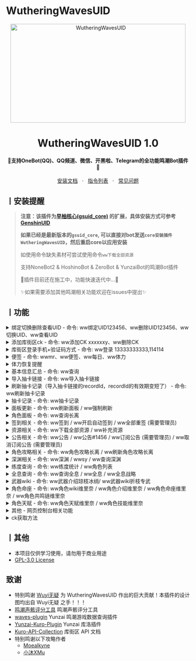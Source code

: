 # WutheringWavesUID

<p align="center">
  <a href="https://github.com/tyql688/WutheringWavesUID"><img src="https://s2.loli.net/2024/08/05/lFN6J5sirhC42by.jpg" width="480" height="270" alt="WutheringWavesUID"></a>
</p>
<h1 align = "center">WutheringWavesUID 1.0</h1>
<h4 align = "center">🚧支持OneBot(QQ)、QQ频道、微信、开黑啦、Telegram的全功能鸣潮Bot插件🚧</h4>
<div align = "center">
        <a href="https://docs.sayu-bot.com/" target="_blank">安装文档</a> &nbsp; · &nbsp;
        <a href="https://docs.sayu-bot.com/PluginsHelp/WutheringWavesUID.html" target="_blank">指令列表</a> &nbsp; · &nbsp;
        <a href="https://docs.sayu-bot.com/常见问题/">常见问题</a>
</div>

## 丨安装提醒

> **注意：该插件为[早柚核心(gsuid_core)](https://github.com/Genshin-bots/gsuid_core)
的扩展，具体安装方式可参考[GenshinUID](https://github.com/KimigaiiWuyi/GenshinUID)**
>
> **如果已经是最新版本的`gsuid_core`, 可以直接对bot发送`core安装插件WutheringWavesUID`，然后重启core以应用安装**
>
>
> 如使用命令缺失素材可尝试使用命令`ww下载全部资源`
>
>
> 支持NoneBot2 & HoshinoBot & ZeroBot & YunzaiBot的鸣潮Bot插件
>
> 🚧插件目前还在施工中，功能快速迭代中...🚧
>
>
> ✨如果需要添加其他鸣潮相关功能欢迎在issues中提出✨

## 丨功能

<details><summary>绑定切换删除查看UID - 命令: ww绑定UID123456、ww删除UID123456、ww切换UID、ww查看UID</summary><p>
还没有图
</p></details>

<details><summary>添加库街区ck - 命令: ww添加CK xxxxxxy、ww删除CK</summary><p>
还没有图
</details>

<details><summary>库街区登录手机+验证码方式 - 命令: ww登录 13333333333,114114</summary><p>
还没有图
</p></details>

<details><summary>便签 - 命令: wwmr、ww便签、ww每日、ww体力</summary><p>
<a><img src="https://s2.loli.net/2024/08/11/uVR3F6AWZvMXSkD.jpg"></a>
</p></details>

<details><summary>体力恢复提醒 </summary><p>
<p>1.开启/关闭全局推送 命令: ww开启推送<p>
<p>2.开启/关闭体力推送 命令：ww开启体力推送<p>
<p>3.设置体力阈值 命令：ww设置体力阈值 180<p>
</p></details>

<details><summary>基本信息汇总 - 命令: ww查询</summary><p>
<a><img src="https://s2.loli.net/2024/08/11/IpZ7GliB5HMY9CA.jpg"></a>
</p></details>

<details><summary>导入抽卡链接 - 命令: ww导入抽卡链接</summary><p>
<p>1. http格式: ww导入抽卡链接 https://......record_id=5e4d436ea1</p>
<p>2. json格式: ww导入抽卡链接 {"recordId":"5e4d436ea1"}</p>
<p>3. 手动格式: ww导入抽卡链接 recordId=5e4d436ea1</p>
<p>4. 直接格式: ww导入抽卡链接 5e4d436ea1</p>
</details>

<details><summary>刷新抽卡记录（导入抽卡链接的recordId，recordId的有效期变短了） - 命令: ww刷新抽卡记录</summary><p>
还没有图
</p></details>

<details><summary>抽卡记录 - 命令: ww抽卡记录</summary><p>
<a><img src="https://s2.loli.net/2024/08/11/MD87eW3sUFwQqm2.jpg"></a>
</p></details>

<details><summary>面板更新 - 命令: ww刷新面板 / ww强制刷新</summary><p>
还没有图
</p></details>

<details><summary>角色面板 - 命令: ww查询长离</summary><p>
<a><img src="https://s2.loli.net/2024/08/27/Z37qLHIecz6wFVu.jpg"></a>
</p></details>

<details><summary>签到相关 - 命令: ww签到 / ww开启自动签到 / ww全部重签 (需要管理员)</summary><p>
还没有图
</p></details>

<details><summary>资源相关 - 命令: ww下载全部资源 / ww补充资源 </summary><p>
还没有图
</p></details>

<details><summary>公告相关 - 命令: ww公告 / ww公告#1456 / ww订阅公告 (需要管理员) / ww取消订阅公告 (需要管理员) </summary><p>
还没有图
</p></details>

<details><summary>角色攻略相关 - 命令: ww角色攻略长离 / ww刷新角色攻略长离</summary><p>
还没有图
</p></details>

<details><summary>深渊相关 - 命令: ww深渊 / wwsy / ww查询深渊</summary><p>
<a><img src="https://s2.loli.net/2024/08/27/7YedKVE4Xfo9xgz.jpg"></a>
</p></details>

<details><summary>练度查询 - 命令: ww练度统计 / ww角色列表</summary><p>
<a><img src="https://s2.loli.net/2024/09/09/hPsCBINHKOcFq4t.jpg"></a>
</p></details>

<details><summary>全息查询 - 命令: ww查询全息 / ww全息 / ww全息战略</summary><p>
<a><img src="https://s2.loli.net/2024/09/09/RWgU46FityKM1IO.jpg"></a>
</p></details>

<details><summary>武器wiki - 命令: ww武器介绍琼枝冰绡/ ww武器wiki折枝专武 </summary><p>
<a><img src="https://s2.loli.net/2024/09/14/sTELiBho7e6ZODY.jpg"></a>
</p></details>

<details><summary>角色命座 - 命令: ww角色wiki维里奈 / ww角色介绍维里奈 / ww角色命座维里奈 / ww角色共鸣链维里奈 </summary><p>
<a><img src="https://s2.loli.net/2024/09/12/xEXf4yvhLUigQao.jpg"></a>
</p></details>

<details><summary>角色天赋 - 命令: ww角色天赋维里奈 / ww角色技能维里奈</summary><p>
<a><img src="https://s2.loli.net/2024/09/18/Ijec3GyQJhWf4iV.jpg"></a>
</p></details>

<details><summary>其他 - 网页控制台相关功能</summary><p>
请自行查阅文档, 可控制签到时间，推送等
</p></details>

<details><summary>ck获取方法</summary><p>
https://github.com/tyql688/WutheringWavesUID/wiki
</details>

## 丨其他

+ 本项目仅供学习使用，请勿用于商业用途
+ [GPL-3.0 License](https://github.com/tyql688/WutheringWavesUID/blob/master/LICENSE)

## 致谢

- 特别鸣谢 [Wuyi无疑](https://github.com/KimigaiiWuyi) 为 WutheringWavesUID 作出的巨大贡献！本插件的设计图均出自 Wuyi无疑
  之手！！！
- [鸣潮声骸评分工具](http://asfaz.cn/mingchao/rule.html) 鸣潮声骸评分工具
- [waves-plugin](https://github.com/erzaozi/waves-plugin) Yunzai 鸣潮游戏数据查询插件
- [Yunzai-Kuro-Plugin](https://github.com/TomyJan/Yunzai-Kuro-Plugin) Yunzai 库洛插件
- [Kuro-API-Collection](https://github.com/TomyJan/Kuro-API-Collection) 库街区 API 文档
- 特别鸣谢以下攻略作者
  - [Moealkyne](https://www.douyin.com/user/MS4wLjABAAAAizgh6etfiwTeiOrZvUW1gBhtJx8OB5Rac67oz5OdoKQzUOppTjARBlOueycZc0oC)
  - [小沐XMu](https://www.kurobbs.com/person-center?id=10450567)
